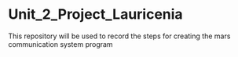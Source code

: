 # Unit_2_Project_Lauricenia
This repository will be used to record the steps for creating the mars communication system program
